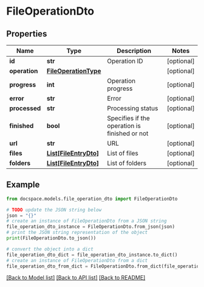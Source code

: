 # FileOperationDto


## Properties

Name | Type | Description | Notes
------------ | ------------- | ------------- | -------------
**id** | **str** | Operation ID | [optional] 
**operation** | [**FileOperationType**](FileOperationType.md) |  | [optional] 
**progress** | **int** | Operation progress | [optional] 
**error** | **str** | Error | [optional] 
**processed** | **str** | Processing status | [optional] 
**finished** | **bool** | Specifies if the operation is finished or not | [optional] 
**url** | **str** | URL | [optional] 
**files** | [**List[FileEntryDto]**](FileEntryDto.md) | List of files | [optional] 
**folders** | [**List[FileEntryDto]**](FileEntryDto.md) | List of folders | [optional] 

## Example

```python
from docspace.models.file_operation_dto import FileOperationDto

# TODO update the JSON string below
json = "{}"
# create an instance of FileOperationDto from a JSON string
file_operation_dto_instance = FileOperationDto.from_json(json)
# print the JSON string representation of the object
print(FileOperationDto.to_json())

# convert the object into a dict
file_operation_dto_dict = file_operation_dto_instance.to_dict()
# create an instance of FileOperationDto from a dict
file_operation_dto_from_dict = FileOperationDto.from_dict(file_operation_dto_dict)
```
[[Back to Model list]](../README.md#documentation-for-models) [[Back to API list]](../README.md#documentation-for-api-endpoints) [[Back to README]](../README.md)


